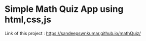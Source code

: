# Simple Math Quiz App using html,css,js
Link of this project : https://sandeepswnkumar.github.io/mathQuiz/
